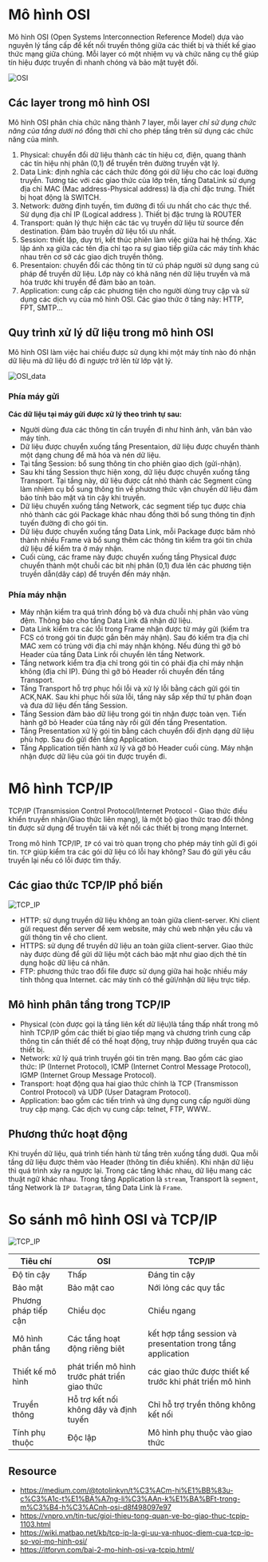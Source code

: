 # Mô hình OSI
Mô hình OSI (Open Systems Interconnection Reference Model) dựa vào nguyên lý tầng cấp để kết nối truyền thông giữa các thiết bị và thiết kế giao thức mạng giữa chúng. Mỗi layer có một nhiệm vụ và chức năng cụ thể giúp tín hiệu được truyền đi nhanh chóng và bảo mật tuyệt đối.

![OSI](images/OSI.png)

## Các layer trong mô hình OSI
Mô hình OSI phân chia chức năng thành 7 layer, mỗi layer *chỉ sử dụng chức năng của tầng dưới nó* đồng thời chỉ cho phép tầng trên sử dụng các chức năng của mình.
1. Physical: chuyển đổi dữ liệu thành các tín hiệu cơ, điện, quang thành các tín hiệu nhị phân (0,1) để truyền trên đường truyền vật lý.
2. Data Link: định nghĩa các cách thức đóng gói dữ liệu cho các loại đường truyền. Tương tác với các giao thức của lớp trên, tầng DataLink sử dụng địa chỉ MAC (Mac address-Physical address) là địa chỉ đặc trưng. Thiết bị họat động là SWITCH.
3. Network: đường định tuyến, tìm đường đi tối ưu nhất cho các thực thể. Sử dụng địa chỉ IP (Logical address ). Thiết bị đặc trưng là ROUTER
4. Transport: quản lý thực hiện các tác vụ truyền dữ liệu từ source đến destination. Đảm bảo truyền dữ liệu tối ưu nhất.  
5. Session: thiết lập, duy trì, kết thúc phiên làm việc giữa hai hệ thống. Xác lập ánh xạ giữa các tên địa chỉ tạo ra sự giao tiếp giữa các máy tính khác nhau trên cơ sở các giao dịch truyền thông.
6. Presentaion: chuyển đổi các thông tin từ cú pháp người sử dụng sang cú pháp để truyền dữ liệu. Lớp này có khả năng nén dữ liệu truyền và mã hóa trước khi truyền để đảm bảo an toàn.
7. Application: cung cấp các phương tiện cho người dùng truy cập và sử dụng các dịch vụ của mô hình OSI. Các giao thức ở tầng này: HTTP, FPT, SMTP...

## Quy trình xử lý dữ liệu trong mô  hình OSI
Mô hình OSI làm việc hai chiều được sử dụng khi một máy tính nào đó nhận dữ liệu mà dữ liệu đó đi ngược trở lên từ lớp vật lý. 

![OSI_data](images/xu_ly_data.jpg)

### Phía máy gửi
**Các dữ liệu tại máy gửi được xử lý theo trình tự sau:**

- Người dùng đưa các thông tin cần truyền đi như hình ảnh, văn bản vào máy tính.
- Dữ liệu được chuyển xuống tầng Presentaion, dữ liệu được chuyển thành một dạng chung để mã hóa và nén dữ liệu.
- Tại tầng Session: bổ sung thông tin cho phiên giao dịch (gửi-nhận).
- Sau khi tầng Session thực hiện xong, dữ liệu được chuyển xuống tầng Transport. Tại tầng này, dữ liệu được cắt nhỏ thành các Segment cũng làm nhiệm cụ bổ sung thông tin về phương thức vận chuyển dữ liệu đảm bảo tính bảo mật và tin cậy khi truyền.
- Dữ liệu chuyển xuống tầng Network, các segment tiếp tục được chia nhỏ thành các gói Package khác nhau đồng thời bổ sung thông tin định tuyến đường đi cho gói tin.
- Dữ liệu được chuyển xuống tầng Data Link, mỗi Package được băm nhỏ thành nhiều Frame và bổ sung thêm các thông tin kiểm tra gói tin chứa dữ liệu để kiểm tra ở máy nhận.
- Cuối cùng, các frame này được chuyển xuống tầng Physical được chuyển thành một chuỗi các bit nhị phân (0,1) đưa lên các phương tiện truyền dẫn(dây cáp) để truyền đến máy nhận.

### Phía máy nhận
- Máy nhận kiểm tra quá trình đồng bộ và đưa chuỗi nhị phân vào vùng đệm. Thông báo cho tầng Data Link đã nhận dữ liệu.
- Data Link kiểm tra các lỗi trong Frame nhận được từ máy gửi (kiểm tra FCS có trong gói tin được gắn bên máy nhận). Sau đó kiểm tra địa chỉ MAC xem có trùng với địa chỉ máy nhận không. Nếu đúng thì gỡ bỏ Header của tầng Data Link rồi chuyển lên tầng Network.
- Tầng network kiểm tra địa chỉ trong gói tin có phải địa chỉ máy nhận không (địa chỉ IP). Đúng thì gỡ bỏ Header rồi chuyển đến tầng Transport.
- Tầng Transport hỗ trợ phục hồi lỗi và xử lý lỗi bằng cách gửi gói tin ACK,NAK. Sau khi phục hồi sửa lỗi, tầng này sắp xếp thứ tự phân đoạn và đưa dữ liệu đến tầng Session.
- Tầng Session đảm bảo dữ liệu trong gói tin nhận được toàn vẹn. Tiến hành gỡ bỏ Header của tầng này rồi gửi đến tầng Presentation.
- Tầng Presentation xử lý gói tin bằng cách chuyển đổi định dạng dữ liệu phù hợp. Sau đó gửi đến tầng Application.
- Tầng Application tiến hành xử lý và gỡ bỏ Header cuối cùng. Máy nhận nhận được dữ liệu của gói tin được truyền đi.

# Mô hình TCP/IP
TCP/IP (Transmission Control Protocol/Internet Protocol - Giao thức điều khiển truyền nhận/Giao thức liên mạng), là một bộ giao thức trao đổi thông tin được sử dụng để truyền tải và kết nối các thiết bị trong mạng Internet.

Trong mô hình TCP/IP, `IP` có vai trò quan trọng cho phép máy tính gửi đi gói tin. `TCP` giúp kiểm tra các gói dữ liệu có lỗi hay không? Sau đó gửi yêu cầu truyền lại nếu có lỗi được tìm thấy.

## Các giao thức TCP/IP phổ biến

![TCP_IP](images/giaothuc_TCP.PNG)

- HTTP: sử dụng truyền dữ liệu không an toàn giữa client-server. Khi client gửi request đến server để xem website, máy chủ web nhận yêu cầu và gửi thông tin về cho client.
- HTTPS: sử dụng để truyền dữ liệu an toàn giữa client-server. Giao thức này được dùng để gửi dữ liệu một cách bảo mật như giao dịch thẻ tín dụng hoặc dữ liệu cá nhân.
- FTP: phương thức trao đổi file được sử dụng giữa hai hoặc nhiều máy tính thông qua Internet. các máy tính có thể gửi/nhận dữ liệu trực tiếp.

## Mô hình phân tầng trong TCP/IP
- Physical (còn được gọi là tầng liên kết dữ liệu)là tầng thấp nhất trong mô hình TCP/IP gồm các thiết bị giao tiếp mạng và chương trình cung cấp thông tin cần thiết để có thể hoạt động, truy nhập đường truyền qua các thiết bị.
- Network: xử lý quá trình truyền gói tin trên mạng. Bao gồm các giao thức:  IP (Internet Protocol), ICMP (Internet Control Message Protocol), IGMP (Internet Group Message Protocol).
- Transport: hoạt động qua hai giao thức chính là TCP (Transmisson Control Protocol) và UDP (User Datagram Protocol).
- Application: bao gồm các tiến trình và ứng dụng cung cấp người dùng truy cập mạng. Các dịch vụ cung cấp: telnet, FTP, WWW..

## Phương thức hoạt động
Khi truyền dữ liệu, quá trình tiến hành từ tầng trên xuống tầng dưới. Qua mỗi tầng dữ liệu được thêm vào Header (thông tin điều khiển). Khi nhận dữ liệu thì quá trình xảy ra ngược lại.
Trong các tầng khác nhau, dữ liệu mang các thuật ngữ khác nhau. Trong tầng Application là `stream`, Transport là `segment`, tầng Network là `IP Datagram`, tầng Data Link là `Frame`.

# So sánh mô hình OSI và TCP/IP

![TCP_IP](images/tcp-ip-osi.jpg)

| Tiêu chí | OSI | TCP/IP | 
|----------|-----|--------|
| Độ tin cậy | Thấp | Đáng tin cậy | 
| Bảo mật | Bảo mật cao | Nới lỏng các quy tắc | 
| Phương pháp tiếp cận | Chiều dọc | Chiều ngang | 
| Mô hình phân tầng | Các tầng hoạt động riêng biêt | kết hợp tầng session và presentation trong tầng application |
| Thiết kế mô hình | phát triển mô hình trước phát triển giao thức | các giao thức được thiết kế trước khi phát triển mô hình |
| Truyền thông | Hỗ trợ kết nối không dây và định tuyến | Chỉ hỗ trợ tryền thông không kết nối |
| Tính phụ thuộc | Độc lập | Mô hình phụ thuộc vào giao thức |   

## Resource
- https://medium.com/@totolinkvn/t%C3%ACm-hi%E1%BB%83u-c%C3%A1c-t%E1%BA%A7ng-li%C3%AAn-k%E1%BA%BFt-trong-m%C3%B4-h%C3%ACnh-osi-d8f498097e97
- https://vnpro.vn/tin-tuc/gioi-thieu-tong-quan-ve-bo-giao-thuc-tcpip-1103.html
- https://wiki.matbao.net/kb/tcp-ip-la-gi-uu-va-nhuoc-diem-cua-tcp-ip-so-voi-mo-hinh-osi/
- https://itforvn.com/bai-2-mo-hinh-osi-va-tcpip.html/